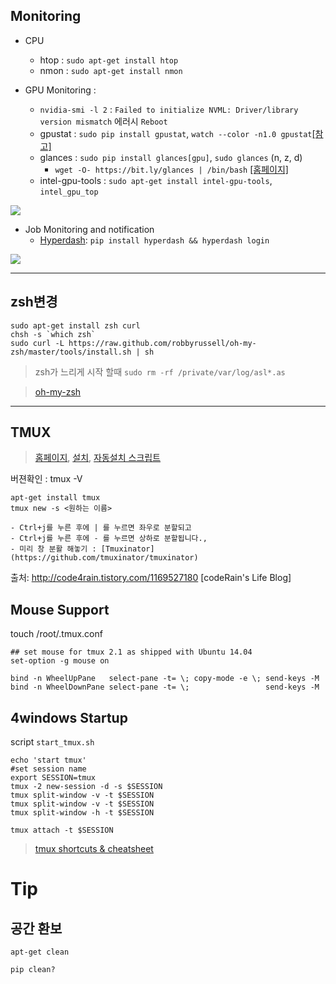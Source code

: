 

## Monitoring

- CPU 
	- htop : `sudo apt-get install htop`
	- nmon : `sudo apt-get install nmon`

- GPU Monitoring : 
	- `nvidia-smi -l 2` : `Failed to initialize NVML: Driver/library version mismatch` 에러시 `Reboot`
	- gpustat : `sudo pip install gpustat`, `watch --color -n1.0 gpustat`[[참고]](https://github.com/wookayin/gpustat)
	- glances : `sudo pip install glances[gpu]`, `sudo glances` (n, z, d)
		- `wget -O- https://bit.ly/glances | /bin/bash` [[홈페이지]](https://pypi.python.org/pypi/Glances)
	- intel-gpu-tools : `sudo apt-get install intel-gpu-tools`, `intel_gpu_top`

![](http://i.imgur.com/XjyHkIF.png)

- Job Monitoring and notification 
	- [Hyperdash](https://hyperdash.io/): `pip install hyperdash && hyperdash login`

![](http://i.imgur.com/QCEGtYx.png)

---

## zsh변경

```
sudo apt-get install zsh curl
chsh -s `which zsh`
sudo curl -L https://raw.github.com/robbyrussell/oh-my-zsh/master/tools/install.sh | sh
```
> zsh가 느리게 시작 할때 `sudo rm -rf /private/var/log/asl*.as`

> [oh-my-zsh](https://nolboo.kim/blog/2015/08/21/oh-my-zsh/)

---

## TMUX

> [홈페이지](https://github.com/tmux/tmux/wiki), [설치](http://code4rain.tistory.com/1169527180), [자동설치 스크립트](https://gist.github.com/bbelgodere/f77ee5e37ca661ad10ebe1f00020a8fd)

버젼확인 : tmux -V

```
apt-get install tmux
tmux new -s <원하는 이름>
```

	- Ctrl+j를 누른 후에 | 를 누르면 좌우로 분할되고
	- Ctrl+j를 누른 후에 - 를 누르면 상하로 분할됩니다.,
	- 미리 창 분활 해놓기 : [Tmuxinator](https://github.com/tmuxinator/tmuxinator)

출처: http://code4rain.tistory.com/1169527180 [codeRain's Life Blog]


## Mouse Support 

touch /root/.tmux.conf

```
## set mouse for tmux 2.1 as shipped with Ubuntu 14.04
set-option -g mouse on 

bind -n WheelUpPane   select-pane -t= \; copy-mode -e \; send-keys -M
bind -n WheelDownPane select-pane -t= \;                 send-keys -M
```

## 4windows Startup

script `start_tmux.sh`

```
echo 'start tmux'
#set session name
export SESSION=tmux
tmux -2 new-session -d -s $SESSION 
tmux split-window -v -t $SESSION  
tmux split-window -v -t $SESSION    
tmux split-window -h -t $SESSION  
  
tmux attach -t $SESSION
```

> [tmux shortcuts & cheatsheet](https://gist.github.com/MohamedAlaa/2961058)













# Tip

## 공간 환보
```
apt-get clean

pip clean?
```

